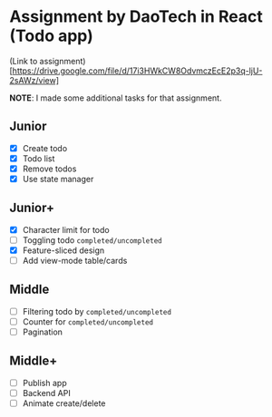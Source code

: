 # Assignment by DaoTech in React (Todo app)

(Link to assignment)[https://drive.google.com/file/d/17i3HWkCW8OdvmczEcE2p3q-ljU-2sAWz/view]

**NOTE**: I made some additional tasks for that assignment.

## Junior

- [x] Create todo
- [x] Todo list
- [x] Remove todos
- [x] Use state manager

## Junior+

- [x] Character limit for todo
- [ ] Toggling todo `completed/uncompleted`
- [x] Feature-sliced design
- [ ] Add view-mode table/cards

## Middle

- [ ] Filtering todo by `completed/uncompleted`
- [ ] Counter for `completed/uncompleted`
- [ ] Pagination

## Middle+

- [ ] Publish app
- [ ] Backend API
- [ ] Animate create/delete
